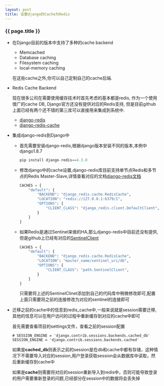 ```yaml
---
layout: post
title: 设置django的Cache为Redis
---
```


### {{ page.title }}

+ 在Django目前的版本中支持了多种的cache backend

    - Memcached
    - Database caching
    - Filesystem caching
    - local-memory caching

    在这些cache之外,你可以自己定制自己的cache后端.

+ Redis Cache Backend

    现在很多公司在需要使用缓存技术时首先考虑的基本都是redis, 
    作为一个使用很广的cache DB, Django官方还没有提供对应的Redis支持,
    但是目前github上面已经有两个还不错的第三库可以直接用来集成到系统中.

   - [django-redis](https://github.com/niwinz/django-redis)
   - [django-redis-cache](https://github.com/sebleier/django-redis-cache)

+ 集成django-redis到Django中

    - 首先需要安装django-redis,根据django版本安装不同的版本,本例中django1.8.7

        ~~~python
        pip install django-redis==4.3.0
        ~~~

    - 修改django中的cache设置,django-redis库目前支持单节点Redis和多节点的Redis Master-Slave,详情查看对应的文档[django-redis文档](http://niwinz.github.io/django-redis/latest/)

        ~~~python
        CACHES = {
            "default": {
                "BACKEND": "django_redis.cache.RedisCache",
                "LOCATION": "redis://127.0.0.1:6379/1",
                "OPTIONS": {
                    "CLIENT_CLASS": "django_redis.client.DefaultClient",
                }
            }
        }
        ~~~

    - 如果Redis是通过Sentinel来做的HA,那么django-redis中目前还没有提供,但是github上已经有对应的[SentinelClient](https://github.com/KabbageInc/django-redis-sentinel/blob/master/django_redis_sentinel/sentinel.py)

        ~~~python
        CACHES = {
            "default": {
                "BACKEND": "django_redis.cache.RedisCache",
                "LOCATION": "master_name/sentinel_uri/db",
                "OPTIONS": {
                    "CLIENT_CLASS": "path.SentinelClient",
                }
            }
        }
        ~~~

        只需要将上述的SentinelClinet添加到自己的代码库中稍微修改即可,配置上面只需要将之前的连接修改为对应的sentinel的连接即可

+ 迁移之前的cache中的信息到redis_cache中,一般来说就是session需要迁移,其他的信息可以在用户访问的过程中重新缓存到对应的cache中即可

    首先需要查看项目的settings文件，查看之前的session配置

    ~~~
    # SESSION_ENGINE = 'django.contrib.sessions.backends.cached_db'
    SESSION_ENGINE = 'django.contrib.sessions.backends.cached'
    ~~~

    如果是**cached_db**则表示之前的session是在db和cache中都有存储，这种情况下不需要导入对应的session,用户登录获取session会从数据库中读取，然后重新缓存到cache中

    如果是**cache**则需要将对应的session重新导入到redis中，否则可能导致登录的用户需要重新登录的问题,已经部分在session中的数据将会丢失掉

